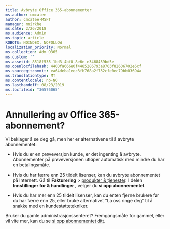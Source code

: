 ```yaml
---
title: Avbryte Office 365-abonnementer
ms.author: cmcatee
author: cmcatee-MSFT
manager: mnirkhe
ms.date: 2/26/2018
ms.audience: Admin
ms.topic: article
ROBOTS: NOINDEX, NOFOLLOW
localization_priority: Normal
ms.collection: Adm_O365
ms.custom: ''
ms.assetid: 8518f535-1bd3-4bf0-8e6e-e3468459bd5e
ms.openlocfilehash: 4400fa666e0f4485286793a8703f82606702e6cf
ms.sourcegitcommit: ea64deba1eec3fb768a2f732cfe0ec79bb03694a
ms.translationtype: MT
ms.contentlocale: nb-NO
ms.lasthandoff: 08/23/2019
ms.locfileid: "36576065"
---
```

# <a name="cancelling-your-office-365-subscription"></a>Annullering av Office 365-abonnement?

Vi beklager å se deg gå, men her er alternativene til å avbryte abonnementet:
  
- Hvis du er en prøveversjon kunde, er det ingenting å avbryte. Abonnementer på prøveversjonen utløper automatisk med mindre du har en betalingsmåte.

- Hvis du har færre enn 25 tildelt lisenser, kan du avbryte abonnementet på Internett. Gå til **Fakturering** \> [produkter & tjenester](https://go.microsoft.com/fwlink/p/?linkid=842054). I delen **Innstillinger for & handlinger** , velger du **si opp abonnementet**.

- Hvis du har mer enn 25 tildelt lisenser, kan du enten fjerne brukere før du har færre enn 25, eller bruke alternativet "La oss ringe deg" til å snakke med en kundestøttetekniker.

Bruker du gamle administrasjonssenteret? Fremgangsmåte for gammel, eller vil vite mer, kan du se [si opp abonnementet ditt](https://docs.microsoft.com/office365/admin/subscriptions-and-billing/cancel-your-subscription).
